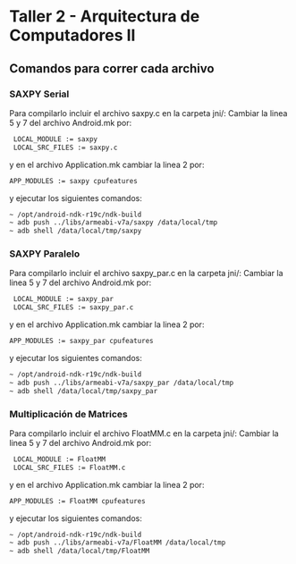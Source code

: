 # Taller 2 - Arquitectura de Computadores II 

## Comandos para correr cada archivo

### SAXPY Serial

Para compilarlo incluir el archivo saxpy.c en la carpeta jni/:
Cambiar la linea 5 y 7 del archivo Android.mk por:

```bash
 LOCAL_MODULE := saxpy
 LOCAL_SRC_FILES := saxpy.c
```
y en el archivo Application.mk cambiar la linea 2 por:

```bash
APP_MODULES := saxpy cpufeatures
```
y ejecutar los siguientes comandos:

```bash
~ /opt/android-ndk-r19c/ndk-build
~ adb push ../libs/armeabi-v7a/saxpy /data/local/tmp
~ adb shell /data/local/tmp/saxpy
````

### SAXPY Paralelo
Para compilarlo incluir el archivo saxpy_par.c en la carpeta jni/:
Cambiar la linea 5 y 7 del archivo Android.mk por:

```bash
 LOCAL_MODULE := saxpy_par
 LOCAL_SRC_FILES := saxpy_par.c
```
y en el archivo Application.mk cambiar la linea 2 por:

```bash
APP_MODULES := saxpy_par cpufeatures
```
y ejecutar los siguientes comandos:

```bash
~ /opt/android-ndk-r19c/ndk-build
~ adb push ../libs/armeabi-v7a/saxpy_par /data/local/tmp
~ adb shell /data/local/tmp/saxpy_par
````


### Multiplicación de Matrices 
Para compilarlo incluir el archivo FloatMM.c en la carpeta jni/:
Cambiar la linea 5 y 7 del archivo Android.mk por:

```bash
 LOCAL_MODULE := FloatMM
 LOCAL_SRC_FILES := FloatMM.c
```
y en el archivo Application.mk cambiar la linea 2 por:

```bash
APP_MODULES := FloatMM cpufeatures
```
y ejecutar los siguientes comandos:

```bash
~ /opt/android-ndk-r19c/ndk-build
~ adb push ../libs/armeabi-v7a/FloatMM /data/local/tmp
~ adb shell /data/local/tmp/FloatMM
````